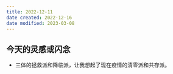 ```yaml
---
title: 2022-12-11
date created: 2022-12-16
date modified: 2023-03-08
---
```


## 今天的灵感或闪念

- 三体的拯救派和降临派，让我想起了现在疫情的清零派和共存派。
